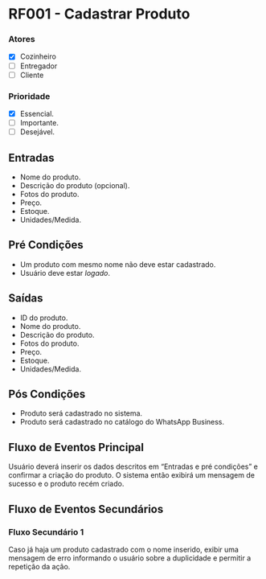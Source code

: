 # RF001 - Cadastrar Produto

### Atores

* [x] Cozinheiro
* [ ] Entregador
* [ ] Cliente

### Prioridade

* [x] Essencial.
* [ ] Importante.
* [ ] Desejável.

## Entradas

* Nome do produto.
* Descrição do produto (opcional).
* Fotos do produto.
* Preço.
* Estoque.
* Unidades/Medida.

## Pré Condições

* Um produto com mesmo nome não deve estar cadastrado.
* Usuário deve estar _logado_.

## Saídas

* ID do produto.
* Nome do produto.
* Descrição do produto.
* Fotos do produto.
* Preço.
* Estoque.
* Unidades/Medida.

## Pós Condições

* Produto será cadastrado no sistema.
* Produto será cadastrado no catálogo do WhatsApp Business.

## Fluxo de Eventos Principal

Usuário deverá inserir os dados descritos em “Entradas e pré condições” e confirmar a criação do produto. O sistema então exibirá um mensagem de sucesso e o produto recém criado.

## Fluxo de Eventos Secundários

### Fluxo Secundário 1

Caso já haja um produto cadastrado com o nome inserido, exibir uma mensagem de erro informando o usuário sobre a duplicidade e permitir a repetição da ação.
